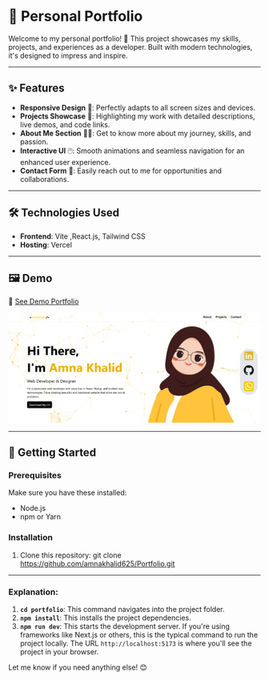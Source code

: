 # 🌟 Personal Portfolio

Welcome to my personal portfolio! 🚀 This project showcases my skills, projects, and experiences as a developer. Built with modern technologies, it's designed to impress and inspire.

---

## ✨ Features

- **Responsive Design** 📱: Perfectly adapts to all screen sizes and devices.  
- **Projects Showcase** 💼: Highlighting my work with detailed descriptions, live demos, and code links.  
- **About Me Section** 👩‍💻: Get to know more about my journey, skills, and passion.  
- **Interactive UI** 🖱️: Smooth animations and seamless navigation for an enhanced user experience.  
- **Contact Form** 📩: Easily reach out to me for opportunities and collaborations.  

---

## 🛠️ Technologies Used

- **Frontend**:  Vite ,React.js, Tailwind CSS  
- **Hosting**: Vercel   

---

## 🖼️ Demo

🔗 [See Demo Portfolio](https://amnakhalidportfolio.vercel.app/)  

![Portfolio Screenshot](https://raw.githubusercontent.com/amnakhalid625/Portfolio/4c93634c1228c2a4a04c16716058dfec4c0d687c/Screenshot%202025-02-23%20184716.png)


---

## 🚀 Getting Started

### Prerequisites

Make sure you have these installed:
- Node.js  
- npm or Yarn  

### Installation
1. Clone this repository:  git clone https://github.com/amnakhalid625/Portfolio.git

---
### Explanation:
1. **`cd portfolio`**: This command navigates into the project folder.
2. **`npm install`**: This installs the project dependencies.
3. **`npm run dev`**: This starts the development server. If you're using frameworks like Next.js or others, this is the typical command to run the project locally. The URL `http://localhost:5173` is where you'll see the project in your browser.

Let me know if you need anything else! 😊

